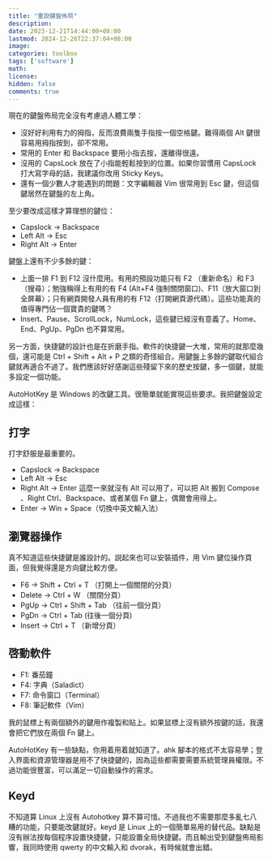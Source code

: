 ```yaml
---
title: "重設鍵盤佈局"
description: 
date: 2023-12-21T14:44:00+08:00
lastmod: 2024-12-26T22:37:04+08:00
image: 
categories: toolbox
tags: ['software']
math: 
license: 
hidden: false
comments: true
---
```


現在的鍵盤佈局完全沒有考慮過人體工學：
- 沒好好利用有力的拇指，反而浪費兩隻手指按一個空格鍵。難得兩個 Alt 鍵很容易用拇指按到，卻不常用。
- 常用的 Enter 和 Backspace 要用小指去按，還離得很遠。
- 沒用的 CapsLock 放在了小指能輕鬆按到的位置。如果你習慣用 CapsLock 打大寫字母的話，我建議你改用 Sticky Keys。
- 還有一個少數人才能遇到的問題：文字編輯器 Vim 很常用到 Esc 鍵，但這個鍵居然在鍵盤的左上角。 

至少要改成這樣才算理想的鍵位：
- Capslock -> Backspace
- Left Alt -> Esc
- Right Alt -> Enter

鍵盤上還有不少多餘的鍵：
- 上面一排 F1 到 F12 沒什麼用。有用的預設功能只有 F2 （重新命名）和 F3（搜尋）；勉強稱得上有用的有 F4 (Alt+F4 強制關閉窗口)、F11（放大窗口到全屏幕）；只有網頁開發人員有用的有 F12（打開網頁源代碼）。這些功能真的值得專門佔一個寶貴的鍵嗎？
- Insert、Pause、ScrollLock，NumLock，這些鍵已經沒有意義了。Home、End、PgUp、PgDn 也不算常用。

另一方面，快捷鍵的設計也是在折磨手指。軟件的快捷鍵一大堆，常用的就那麼幾個，還可能是 Ctrl + Shift + Alt + P 之類的奇怪組合。用鍵盤上多餘的鍵取代組合鍵就再適合不過了。我們應該好好感謝這些殘留下來的歷史按鍵，多一個鍵，就能多設定一個功能。

AutoHotKey 是 Windows 的改鍵工具。很簡單就能實現這些要求。我把鍵盤設定成這樣： 

## 打字
打字舒服是最重要的。
- Capslock -> Backspace
- Left Alt -> Esc
- Right Alt -> Enter
這麼一來就沒有 Alt 可以用了，可以把 Alt 搬到 Compose 、Right Ctrl、Backspace、或者某個 Fn 鍵上，偶爾會用得上。 
- Enter -> Win + Space（切換中英文輸入法）

## 瀏覽器操作
真不知道這些快捷鍵是誰設計的。説起來也可以安裝插件，用 Vim 鍵位操作頁面，但我覺得還是方向鍵比較方便。
- F6 -> Shift + Ctrl + T （打開上一個關閉的分頁）
- Delete -> Ctrl + W （關閉分頁）
- PgUp -> Ctrl + Shift + Tab （往前一個分頁）
- PgDn -> Ctrl + Tab (往後一個分頁)
- Insert -> Ctrl + T （新增分頁）
 
## 啓動軟件
- F1: 番茄鐘
- F4: 字典（Saladict）
- F7: 命令窗口（Terminal）
- F8: 筆記軟件（Vim）

我的鼠標上有兩個額外的鍵用作複製和貼上。如果鼠標上沒有額外按鍵的話，我還會把它們放在兩個 Fn 鍵上。

AutoHotKey 有一些缺點，你用着用着就知道了。ahk 腳本的格式不太容易學；登入界面和資源管理器是用不了快捷鍵的，因為這些都需要需要系統管理員權限。不過功能很豐富，可以滿足一切自動操作的需求。

## Keyd

不知道算 Linux 上沒有 Autohotkey 算不算可惜。不過我也不需要那麼多亂七八糟的功能，只要能改鍵就好。keyd 是 Linux 上的一個簡單易用的替代品。缺點是沒有辦法按每個程序設置快捷鍵，只能設置全局快捷鍵。而且輸出受到鍵盤佈局影響，我同時使用 qwerty 的中文輸入和 dvorak，有時候就會出錯。



